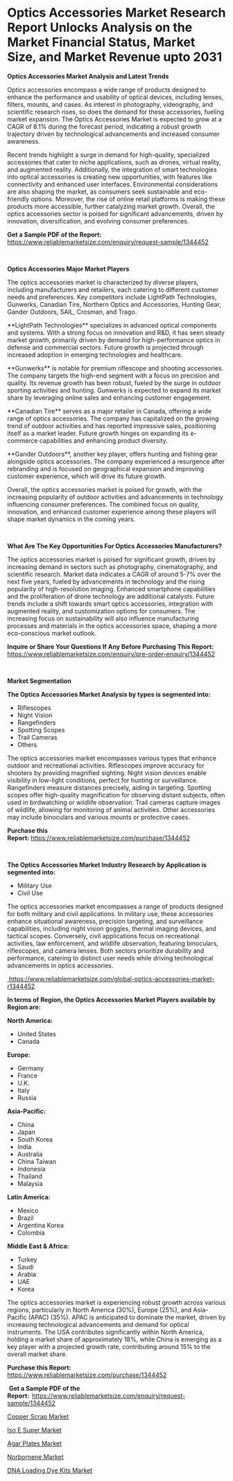 <p><h1>Optics Accessories Market Research Report Unlocks Analysis on the Market Financial Status, Market Size, and Market Revenue upto 2031</h1></p><p><strong>Optics Accessories Market Analysis and Latest Trends</strong></p>
<p><p>Optics accessories encompass a wide range of products designed to enhance the performance and usability of optical devices, including lenses, filters, mounts, and cases. As interest in photography, videography, and scientific research rises, so does the demand for these accessories, fueling market expansion. The Optics Accessories Market is expected to grow at a CAGR of 8.1% during the forecast period, indicating a robust growth trajectory driven by technological advancements and increased consumer awareness.</p><p>Recent trends highlight a surge in demand for high-quality, specialized accessories that cater to niche applications, such as drones, virtual reality, and augmented reality. Additionally, the integration of smart technologies into optical accessories is creating new opportunities, with features like connectivity and enhanced user interfaces. Environmental considerations are also shaping the market, as consumers seek sustainable and eco-friendly options. Moreover, the rise of online retail platforms is making these products more accessible, further catalyzing market growth. Overall, the optics accessories sector is poised for significant advancements, driven by innovation, diversification, and evolving consumer preferences.</p></p>
<p><strong>Get a Sample PDF of the Report:&nbsp;</strong> <a href="https://www.reliablemarketsize.com/enquiry/request-sample/1344452?utm_campaign=1131&utm_medium=2&utm_source=Github&utm_content=ia&utm_term=11122024&utm_id=optics-accessories">https://www.reliablemarketsize.com/enquiry/request-sample/1344452</a></p>
<p>&nbsp;</p>
<p><strong>Optics Accessories Major Market Players</strong></p>
<p><p>The optics accessories market is characterized by diverse players, including manufacturers and retailers, each catering to different customer needs and preferences. Key competitors include LightPath Technologies, Gunwerks, Canadian Tire, Northern Optics and Accessories, Hunting Gear, Gander Outdoors, SAIL, Crosman, and Trago.</p><p>**LightPath Technologies** specializes in advanced optical components and systems. With a strong focus on innovation and R&D, it has seen steady market growth, primarily driven by demand for high-performance optics in defense and commercial sectors. Future growth is projected through increased adoption in emerging technologies and healthcare.</p><p>**Gunwerks** is notable for premium riflescope and shooting accessories. The company targets the high-end segment with a focus on precision and quality. Its revenue growth has been robust, fueled by the surge in outdoor sporting activities and hunting. Gunwerks is expected to expand its market share by leveraging online sales and enhancing customer engagement.</p><p>**Canadian Tire** serves as a major retailer in Canada, offering a wide range of optics accessories. The company has capitalized on the growing trend of outdoor activities and has reported impressive sales, positioning itself as a market leader. Future growth hinges on expanding its e-commerce capabilities and enhancing product diversity.</p><p>**Gander Outdoors**, another key player, offers hunting and fishing gear alongside optics accessories. The company experienced a resurgence after rebranding and is focused on geographical expansion and improving customer experience, which will drive its future growth.</p><p>Overall, the optics accessories market is poised for growth, with the increasing popularity of outdoor activities and advancements in technology influencing consumer preferences. The combined focus on quality, innovation, and enhanced customer experience among these players will shape market dynamics in the coming years.</p></p>
<p>&nbsp;</p>
<p><strong>What Are The Key Opportunities For Optics Accessories Manufacturers?</strong></p>
<p><p>The optics accessories market is poised for significant growth, driven by increasing demand in sectors such as photography, cinematography, and scientific research. Market data indicates a CAGR of around 5-7% over the next five years, fueled by advancements in technology and the rising popularity of high-resolution imaging. Enhanced smartphone capabilities and the proliferation of drone technology are additional catalysts. Future trends include a shift towards smart optics accessories, integration with augmented reality, and customization options for consumers. The increasing focus on sustainability will also influence manufacturing processes and materials in the optics accessories space, shaping a more eco-conscious market outlook.</p></p>
<p><strong>Inquire or Share Your Questions If Any Before Purchasing This Report:</strong> <a href="https://www.reliablemarketsize.com/enquiry/pre-order-enquiry/1344452?utm_campaign=1131&utm_medium=2&utm_source=Github&utm_content=ia&utm_term=11122024&utm_id=optics-accessories">https://www.reliablemarketsize.com/enquiry/pre-order-enquiry/1344452</a></p>
<p>&nbsp;</p>
<p><strong>Market Segmentation</strong></p>
<p><strong>The Optics Accessories Market Analysis by types is segmented into:</strong></p>
<p><ul><li>Riflescopes</li><li>Night Vision</li><li>Rangefinders</li><li>Spotting Scopes</li><li>Trail Cameras</li><li>Others</li></ul></p>
<p><p>The optics accessories market encompasses various types that enhance outdoor and recreational activities. Riflescopes improve accuracy for shooters by providing magnified sighting. Night vision devices enable visibility in low-light conditions, perfect for hunting or surveillance. Rangefinders measure distances precisely, aiding in targeting. Spotting scopes offer high-quality magnification for observing distant subjects, often used in birdwatching or wildlife observation. Trail cameras capture images of wildlife, allowing for monitoring of animal activities. Other accessories may include binoculars and various mounts or protective cases.</p></p>
<p><strong>Purchase this Report:&nbsp;</strong><a href="https://www.reliablemarketsize.com/purchase/1344452?utm_campaign=1131&utm_medium=2&utm_source=Github&utm_content=ia&utm_term=11122024&utm_id=optics-accessories">https://www.reliablemarketsize.com/purchase/1344452</a></p>
<p>&nbsp;</p>
<p><strong>The Optics Accessories Market Industry Research by Application is segmented into:</strong></p>
<p><ul><li>Military Use</li><li>Civil Use</li></ul></p>
<p><p>The optics accessories market encompasses a range of products designed for both military and civil applications. In military use, these accessories enhance situational awareness, precision targeting, and surveillance capabilities, including night vision goggles, thermal imaging devices, and tactical scopes. Conversely, civil applications focus on recreational activities, law enforcement, and wildlife observation, featuring binoculars, riflescopes, and camera lenses. Both sectors prioritize durability and performance, catering to distinct user needs while driving technological advancements in optics accessories.</p></p>
<p><a href="https://www.reliablemarketsize.com/global-optics-accessories-market-r1344452?utm_campaign=1131&utm_medium=2&utm_source=Github&utm_content=ia&utm_term=11122024&utm_id=optics-accessories">&nbsp;https://www.reliablemarketsize.com/global-optics-accessories-market-r1344452</a></p>
<p><strong>In terms of Region, the Optics Accessories Market Players available by Region are:</strong></p>
<p>
    <p> <strong> North America: </strong>
        <ul>
            <li>United States</li>
            <li>Canada</li>
        </ul>
        </p> 
    <p> <strong> Europe: </strong>
        <ul>
            <li>Germany</li>
            <li>France</li>
            <li>U.K.</li>
            <li>Italy</li>
            <li>Russia</li>
        </ul>
        </p> 
    <p> <strong> Asia-Pacific: </strong>
        <ul>
            <li>China</li>
            <li>Japan</li>
            <li>South Korea</li>
            <li>India</li>
            <li>Australia</li>
            <li>China Taiwan</li>
            <li>Indonesia</li>
            <li>Thailand</li>
            <li>Malaysia</li>
        </ul>
        </p> 
    <p> <strong> Latin America: </strong>
        <ul>
            <li>Mexico</li>
            <li>Brazil</li>
            <li>Argentina Korea</li>
            <li>Colombia</li>
        </ul>
        </p> 
    <p> <strong> Middle East & Africa: </strong>
        <ul>
            <li>Turkey</li>
            <li>Saudi</li>
            <li>Arabia</li>
            <li>UAE</li>
            <li>Korea</li>
        </ul>
    </p>
    </p>
<p><p>The optics accessories market is experiencing robust growth across various regions, particularly in North America (30%), Europe (25%), and Asia-Pacific (APAC) (35%). APAC is anticipated to dominate the market, driven by increasing technological advancements and demand for optical instruments. The USA contributes significantly within North America, holding a market share of approximately 18%, while China is emerging as a key player with a projected growth rate, contributing around 15% to the overall market share.</p></p>
<p><strong>Purchase this Report: </strong><a href="https://www.reliablemarketsize.com/purchase/1344452?utm_campaign=1131&utm_medium=2&utm_source=Github&utm_content=ia&utm_term=11122024&utm_id=optics-accessories">https://www.reliablemarketsize.com/purchase/1344452</a></p>
<p>&nbsp;<strong>Get a Sample PDF of the Report:&nbsp;&nbsp;</strong><a href="https://www.reliablemarketsize.com/enquiry/request-sample/1344452?utm_campaign=1131&utm_medium=2&utm_source=Github&utm_content=ia&utm_term=11122024&utm_id=optics-accessories">https://www.reliablemarketsize.com/enquiry/request-sample/1344452</a></p>
<p><strong></strong></p>
<p><p><a href="https://www.linkedin.com/pulse/c-hannibex-sqmmf?utm_campaign=1131&utm_medium=2&utm_source=Github&utm_content=ia&utm_term=11122024&utm_id=optics-accessories">Copper Scrap Market</a></p><p><a href="https://www.linkedin.com/pulse/iso-e-super-mosaic-piecing-together-global-market-dynamics-zglse?utm_campaign=1131&utm_medium=2&utm_source=Github&utm_content=ia&utm_term=11122024&utm_id=optics-accessories">Iso E Super Market</a></p><p><a href="https://www.linkedin.com/pulse/agar-plates-market-demand-revenue-insights-43-cagr-forecast-zprme?utm_campaign=1131&utm_medium=2&utm_source=Github&utm_content=ia&utm_term=11122024&utm_id=optics-accessories">Agar Plates Market</a></p><p><a href="https://www.linkedin.com/pulse/in-depth-norbornene-market-analysis-examining-growth-forecasting-rib5e?utm_campaign=1131&utm_medium=2&utm_source=Github&utm_content=ia&utm_term=11122024&utm_id=optics-accessories">Norbornene Market</a></p><p><a href="https://github.com/CliffMedina6/Market-Research-Report-List-7/blob/main/dna-loading-dye-kits-market.md?utm_campaign=1131&utm_medium=2&utm_source=Github&utm_content=ia&utm_term=11122024&utm_id=optics-accessories">DNA Loading Dye Kits Market</a></p></p>